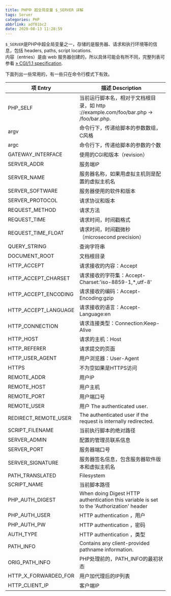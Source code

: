 ```yaml
---
title: PHP中 超全局变量 $_SERVER 详解
tags: Server
categories: PHP
abbrlink: adf01bc2
date: 2020-08-13 11:28:59
---
```

`$_SERVER`是PHP中超全局变量之一，存储的是服务器、请求和执行环境等的信息，包括 headers, paths, script locations.  
内容（entries）是由 web 服务器创建的，所以具体可能会有所不同，完整列表可参看 [» CGI/1.1 specification](http://www.faqs.org/rfcs/rfc3875.html).
<!-- more -->
下面列出一些常用的，有一些只在命令行模式下有效。

|  项 Entry | 描述 Description |
| ------------ | ------------ |
| PHP_SELF  | 当前运行脚本名，相对于文档根目录，如 http ://example.com/foo/bar.php -> /foo/bar.php.  |
| argv  | 命令行下，传递给脚本的参数数组，C风格  |
| argc  | 命令行下，传递给脚本的参数的个数  |
| GATEWAY_INTERFACE  | 使用的CGI和版本（revision）  |
| SERVER_ADDR  | 服务端IP  |
| SERVER_NAME  | 服务器名称，如果用虚拟主机则是配置的虚拟主机名  |
| SERVER_SOFTWARE  | 服务器使用的软件和版本  |
| SERVER_PROTOCOL  | 请求协议和版本  |
| REQUEST_METHOD  | 请求方法  |
| REQUEST_TIME  | 请求时间，时间戳格式  |
| REQUEST_TIME_FLOAT  | 请求时间，时间戳微秒（microsecond precision）  |
| QUERY_STRING  | 查询字符串  |
| DOCUMENT_ROOT  | 文档根目录  |
| HTTP_ACCEPT  | 请求接收的内容：Accept  |
| HTTP_ACCEPT_CHARSET  | 请求接收的字符集：Accept-Charset:'iso-8859-1,*,utf-8'  |
| HTTP_ACCEPT_ENCODING  | 请求接收的编码：Accept-Encoding:gzip  |
| HTTP_ACCEPT_LANGUAGE  | 请求接收的语言：Accept-Language:en  |
| HTTP_CONNECTION  | 请求连接类型：Connection:Keep-Alive  |
| HTTP_HOST  | 请求的主机：Host  |
| HTTP_REFERER  | 请求提交的页面  |
| HTTP_USER_AGENT  | 用户浏览器：User-Agent  |
| HTTPS  | 不为空如果是HTTPS访问  |
| REMOTE_ADDR  | 用户IP  |
| REMOTE_HOST  | 用户主机  |
| REMOTE_PORT  | 用户端口号  |
| REMOTE_USER  | 用户 The authenticated user.  |
| REDIRECT_REMOTE_USER  | The authenticated user if the request is internally redirected.  |
| SCRIPT_FILENAME  | 当前执行脚本的绝对路径  |
| SERVER_ADMIN  | 配置的管理员联系信息  |
| SERVER_PORT  | 服务器端口号  |
| SERVER_SIGNATURE  | 服务器签名信息，包含服务器软件版本和虚拟主机名  |
| PATH_TRANSLATED  | Filesystem  |
| SCRIPT_NAME  | 当前脚本路径  |
| PHP_AUTH_DIGEST  | When doing Digest HTTP authentication this variable is set to the 'Authorization' header  |
| PHP_AUTH_USER  | HTTP authentication ，用户  |
| PHP_AUTH_PW  | HTTP authentication ，密码  |
| AUTH_TYPE  | HTTP authentication ，类型  |
| PATH_INFO  | Contains any client-provided pathname information.  |
| ORIG_PATH_INFO  | PHP处理前的，PATH_INFO的最初状态  |
| HTTP_X_FORWARDED_FOR  | 用户加代理后的IP列表  |
| HTTP_CLIENT_IP  | 客户端IP  |
